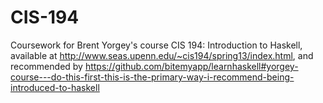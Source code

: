 CIS-194
=======

Coursework for Brent Yorgey's course CIS 194: Introduction to Haskell, available at http://www.seas.upenn.edu/~cis194/spring13/index.html, and recommended by https://github.com/bitemyapp/learnhaskell#yorgey-course---do-this-first-this-is-the-primary-way-i-recommend-being-introduced-to-haskell
